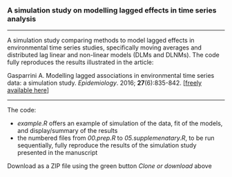 ### A simulation study on modelling lagged effects in time series analysis

------------------------------------------------------------------------

A simulation study comparing methods to model lagged effects in environmental time series studies, specifically moving averages and distributed lag linear and non-linear models (DLMs and DLNMs). The code fully reproduces the results illustrated in the article:

Gasparrini A. Modelling lagged associations in environmental time series data: a simulation study. *Epidemiology*. 2016; **27**(6):835-842. [[freely available here](http://www.ag-myresearch.com/2016_gasparrini_epidem.html)]

------------------------------------------------------------------------

The code:

-   *example.R* offers an example of simulation of the data, fit of the models, and display/summary of the results
-   the numbered files from *00.prep.R* to *05.supplemenatary.R*, to be run sequentially, fully reproduce the results of the simulation study presented in the manuscript

Download as a ZIP file using the green button *Clone or download* above
